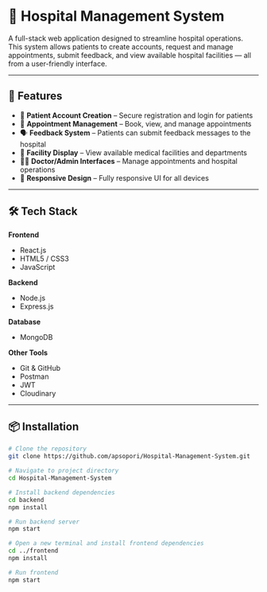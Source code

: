 # 🏥 Hospital Management System

A full-stack web application designed to streamline hospital operations. This system allows patients to create accounts, request and manage appointments, submit feedback, and view available hospital facilities — all from a user-friendly interface.

---

## 🚀 Features

- 🔐 **Patient Account Creation** – Secure registration and login for patients  
- 📅 **Appointment Management** – Book, view, and manage appointments  
- 🗣️ **Feedback System** – Patients can submit feedback messages to the hospital  
- 🏨 **Facility Display** – View available medical facilities and departments  
- 👨‍⚕️ **Doctor/Admin Interfaces**  – Manage appointments and hospital operations  
- 📱 **Responsive Design** – Fully responsive UI for all devices

---

## 🛠️ Tech Stack

**Frontend**  
- React.js  
- HTML5 / CSS3  
- JavaScript  

**Backend**  
- Node.js  
- Express.js  

**Database**  
- MongoDB  

**Other Tools**  
- Git & GitHub  
- Postman  
- JWT
- Cloudinary

---


## 📦 Installation

```bash
# Clone the repository
git clone https://github.com/apsopori/Hospital-Management-System.git

# Navigate to project directory
cd Hospital-Management-System

# Install backend dependencies
cd backend
npm install

# Run backend server
npm start

# Open a new terminal and install frontend dependencies
cd ../frontend
npm install

# Run frontend
npm start
